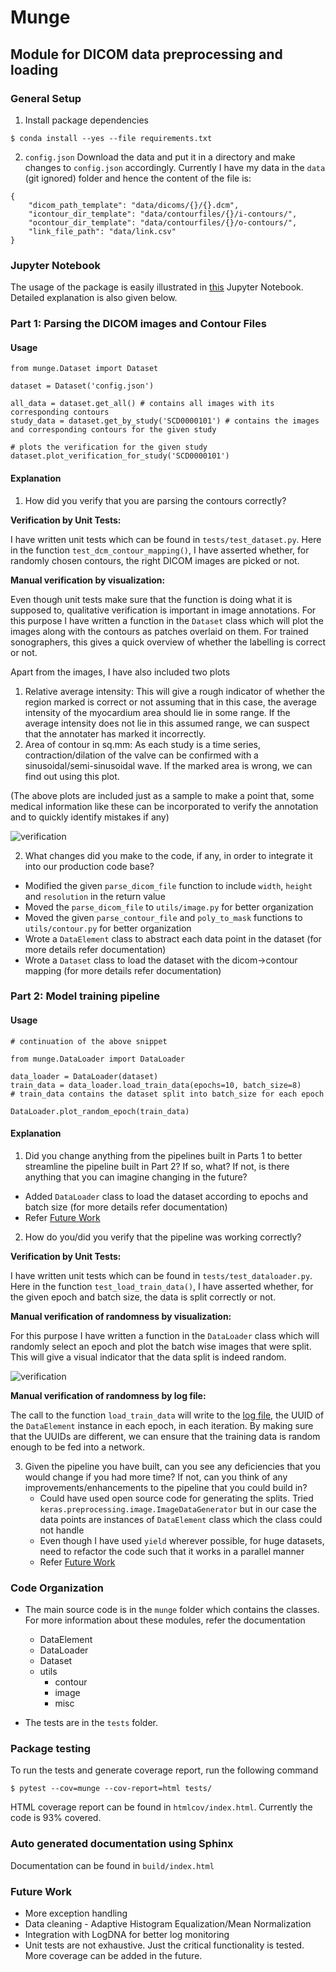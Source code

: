 # Munge

## Module for DICOM data preprocessing and loading

### General Setup

1. Install package dependencies
```
$ conda install --yes --file requirements.txt
```

2. `config.json`
Download the data and put it in a directory and make changes to `config.json` accordingly. Currently I have my data in the `data`
(git ignored) folder and hence the content of the file is:

```
{
    "dicom_path_template": "data/dicoms/{}/{}.dcm",
    "icontour_dir_template": "data/contourfiles/{}/i-contours/",
    "ocontour_dir_template": "data/contourfiles/{}/o-contours/",
    "link_file_path": "data/link.csv"
}
```

### Jupyter Notebook

The usage of the package is easily illustrated in [this](https://github.com/srivathsapv/dicom-munge/blob/master/Usage.ipynb)
Jupyter Notebook. Detailed explanation is also given below.

### Part 1: Parsing the DICOM images and Contour Files

#### Usage
```
from munge.Dataset import Dataset

dataset = Dataset('config.json')

all_data = dataset.get_all() # contains all images with its corresponding contours
study_data = dataset.get_by_study('SCD0000101') # contains the images and corresponding contours for the given study

# plots the verification for the given study
dataset.plot_verification_for_study('SCD0000101')
```

#### Explanation

1. How did you verify that you are parsing the contours correctly?

**Verification by Unit Tests:**

I have written unit tests which can be found in `tests/test_dataset.py`. Here in the function `test_dcm_contour_mapping()`, I have
asserted whether, for randomly chosen contours, the right DICOM images are picked or not.

**Manual verification by visualization:**

Even though unit tests make sure that the function is doing what it is supposed to, qualitative verification is important in
image annotations. For this purpose I have written a function in the `Dataset` class which will plot the images along with
the contours as patches overlaid on them. For trained sonographers, this gives a quick overview of whether the labelling is
correct or not.

Apart from the images, I have also included two plots
1. Relative average intensity: This will give a rough indicator of whether the region marked is correct or not assuming that
in this case, the average intensity of the myocardium area should lie in some range. If the average intensity does not lie in
this assumed range, we can suspect that the annotater has marked it incorrectly.
2. Area of contour in sq.mm: As each study is a time series, contraction/dilation of the valve can be confirmed with a
sinusoidal/semi-sinusoidal wave. If the marked area is wrong, we can find out using this plot.

(The above plots are included just as a sample to make a point that, some medical information like these can be incorporated
to verify the annotation and to quickly identify mistakes if any)

![verification](https://user-images.githubusercontent.com/1017519/36071843-307ce492-0ee3-11e8-82ec-ca41fb2a0a9a.png)

2. What changes did you make to the code, if any, in order to integrate it into our production code base?

* Modified the given `parse_dicom_file` function to include `width`, `height` and `resolution` in the return value
* Moved the `parse_dicom_file` to `utils/image.py` for better organization
* Moved the given `parse_contour_file` and `poly_to_mask` functions to `utils/contour.py` for better organization
* Wrote a `DataElement` class to abstract each data point in the dataset (for more details refer documentation)
* Wrote a `Dataset` class to load the dataset with the dicom->contour mapping (for more details refer documentation)

### Part 2: Model training pipeline

#### Usage
```
# continuation of the above snippet

from munge.DataLoader import DataLoader

data_loader = DataLoader(dataset)
train_data = data_loader.load_train_data(epochs=10, batch_size=8)
# train_data contains the dataset split into batch_size for each epoch

DataLoader.plot_random_epoch(train_data)
```

#### Explanation

1. Did you change anything from the pipelines built in Parts 1 to better streamline the pipeline built in Part 2? If so, what? If
not, is there anything that you can imagine changing in the future?

* Added `DataLoader` class to load the dataset according to epochs and batch size (for more details refer documentation)
* Refer [Future Work](https://github.com/srivathsapv/dicom-munge#future-work)

2. How do you/did you verify that the pipeline was working correctly?

**Verification by Unit Tests:**

I have written unit tests which can be found in `tests/test_dataloader.py`. Here in the function `test_load_train_data()`, I
have asserted whether, for the given epoch and batch size, the data is split correctly or not.

**Manual verification of randomness by visualization:**

For this purpose I have written a function in the `DataLoader` class which will randomly select an epoch and plot the batch wise
images that were split. This will give a visual indicator that the data split is indeed random.

![verification](https://user-images.githubusercontent.com/1017519/36071845-34fd66e0-0ee3-11e8-9850-3824e4ab7573.png)

**Manual verification of randomness by log file:**

The call to the function `load_train_data` will write to the [log file](https://github.com/srivathsapv/dicom-munge/blob/master/data_loader.log), the UUID of the `DataElement`
instance in each epoch, in each iteration. By making sure that the UUIDs are different, we can ensure that the training data
is random enough to be fed into a network.

3. Given the pipeline you have built, can you see any deficiencies that you would change if you had more time? If not, can you
think of any improvements/enhancements to the pipeline that you could build in?
    * Could have used open source code for generating the splits. Tried `keras.preprocessing.image.ImageDataGenerator` but in our
    case the data points are instances of `DataElement` class which the class could not handle
    * Even though I have used `yield` wherever possible, for huge datasets, need to refactor the code such that it works in a
    parallel manner
    * Refer [Future Work](https://github.com/srivathsapv/dicom-munge#future-work)

### Code Organization

* The main source code is in the `munge` folder which contains the classes. For more information about these modules, refer the
  documentation
    - DataElement
    - DataLoader
    - Dataset
    - utils
        - contour
        - image
        - misc

* The tests are in the `tests` folder.

### Package testing
To run the tests and generate coverage report, run the following command

```
$ pytest --cov=munge --cov-report=html tests/
```
HTML coverage report can be found in `htmlcov/index.html`. Currently the code is 93% covered.

### Auto generated documentation using Sphinx
Documentation can be found in `build/index.html`

### Future Work
* More exception handling
* Data cleaning - Adaptive Histogram Equalization/Mean Normalization
* Integration with LogDNA for better log monitoring
* Unit tests are not exhaustive. Just the critical functionality is tested. More coverage can be added in the future.
